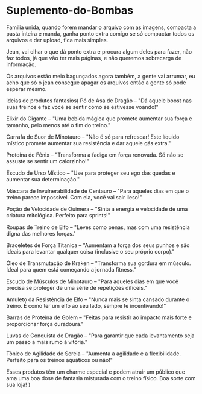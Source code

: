 # Suplemento-do-Bombas
Familia unida, quando forem mandar o arquivo com as imagens, compacta a pasta inteira e manda, ganha ponto extra comigo se só compactar todos os arquivos e der upload, fica mais simples.

Jean, vai olhar o que dá ponto extra e procura algum deles para fazer, não faz todos, já que vão ter mais páginas, e não queremos sobrecarga de informação.

Os arquivos estão meio bagunçados agora também, a gente vai arrumar, eu acho que só o jean consegue apagar os arquivos então a gente só pode esperar mesmo.







ideias de produtos fantasios(
Pó de Asa de Dragão – "Dá aquele boost nas suas treinos e faz você se sentir como se estivesse voando!"

Elixir do Gigante – "Uma bebida mágica que promete aumentar sua força e tamanho, pelo menos até o fim do treino."

Garrafa de Suor de Minotauro – "Não é só para refrescar! Este líquido místico promete aumentar sua resistência e dar aquele gás extra."

Proteína de Fênix – "Transforma a fadiga em força renovada. Só não se assuste se sentir um calorzinho!"

Escudo de Urso Místico – "Use para proteger seu ego das quedas e aumentar sua determinação."

Máscara de Invulnerabilidade de Centauro – "Para aqueles dias em que o treino parece impossível. Com ela, você vai sair ileso!"

Poção de Velocidade de Quimera – "Sinta a energia e velocidade de uma criatura mitológica. Perfeito para sprints!"

Roupas de Treino de Elfo – "Leves como penas, mas com uma resistência digna das melhores forças."

Braceletes de Força Titanica – "Aumentam a força dos seus punhos e são ideais para levantar qualquer coisa (inclusive o seu próprio corpo)."

Óleo de Transmutação de Kraken – "Transforma sua gordura em músculo. Ideal para quem está começando a jornada fitness."

Escudo de Músculos de Minotauro – "Para aqueles dias em que você precisa se proteger de uma série de repetições difíceis."

Amuleto da Resistência de Elfo – "Nunca mais se sinta cansado durante o treino. É como ter um elfo ao seu lado, sempre te incentivando!"

Barras de Proteína de Golem – "Feitas para resistir ao impacto mais forte e proporcionar força duradoura."

Luvas de Conquista de Dragão – "Para garantir que cada levantamento seja um passo a mais rumo à vitória."

Tônico de Agilidade de Sereia – "Aumenta a agilidade e a flexibilidade. Perfeito para os treinos aquáticos ou não!"

Esses produtos têm um charme especial e podem atrair um público que ama uma boa dose de fantasia misturada com o treino físico. Boa sorte com sua loja!
)
